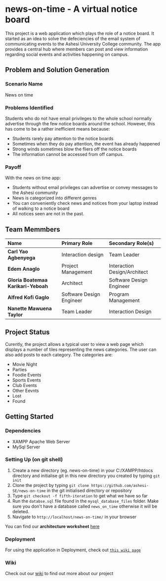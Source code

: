 news-on-time - A virtual notice board
=====================================


This project is a web application which plays the role of a notice board. It started as an idea to solve the defeciencies of the email system of communicating events to the Ashesi University College community. The app provides a central hub where members can post and view information regarding social events and activities happening on campus.

Problem and Solution Generation
-------------------------------

### Scenario Name
News on time

### Problems Identified
Students who do not have email privileges to the whole school normally advertise through the few notice boards around the school. However, this has come to be a rather inefficient means because:
* Students rarely pay attention to the notice boards
* Sometimes when they do pay attention, the event has already happened
* Strong winds sometimes blow the fliers off the notice boards
* The information cannot be accessed from off campus.

### Payoff
With the news on time app:
* Students without email privileges can advertise or convey messages to the Ashesi community
* News is categorized into different genres
* You can conveniently check news and notices from your laptop instead of walking to a notice board
* All notices seen are not in the past.

Team Memmbers
-------------
| Name                                | Primary Role	          | Secondary Role(s)            |
| :---------------------------------- | :------------------------ | :--------------------------- |
| **Carl Yao Agbenyega**              | Interaction design	  | Team Leader                  |
| **Edem Anaglo**	              | Project Management	  | Interaction Design/Architect |
| **Gloria Boatemaa Karikari-Yeboah** | Architect	          | Software Design Engineer     |
| **Alfred Kofi Gaglo**	              | Software Design Engineer  | Program Management           |
| **Nanette Mawuena Taylor**	      | Team Leader	          | Interaction Design           |

Project Status
--------------
Curently, the project allows a typical user to view a web page which displays a number of tiles representing the news categories. The user can also add posts to each category. The categories are:
* Movie Night
* Parties
* Foodie Events
* Sports Events
* Club Events
* Other Eevnts
* Lost
* Found

Getting Started
---------------
### Dependencies
* XAMPP Apache Web Server
* MySql Server

### Setting Up (on git shell)
1. Create a new directory (eg. news-on-time) in your C:/XAMPP/htdocs directory and initialise git in this new directory you created by typing `git init`
2. Clone the project by typing `git clone https://github.com/ashesi-SE/news-on-time` in the git initialised directory or repository
3. Type `git checkout -f fifth-iteration` to get what we have so far
4. Run the `databse.sql` file found in the `mysql_database_files` folder. Make sure you don't have a database called `news_on_time` otherwise it will be deleted.
5. Navigate to `http://localhost/news-on-time/` in your browser

You can find our **architecture worksheet** [here](https://github.com/ashesi-SE/news-on-time/wiki/Architecture)

### Deployment
For using the application in Deployment, check out [`this wiki page`](https://github.com/ashesi-SE/news-on-time/wiki/Deployment-Architecture)

### Wiki
Check out our [wiki](https://github.com/ashesi-SE/news-on-time/wiki) to find out more about our project


